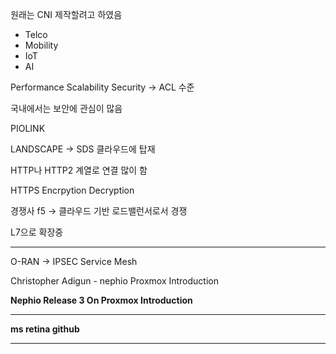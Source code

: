 원래는 CNI 제작할려고 하였음

- Telco
- Mobility
- IoT
- AI

Performance
Scalability
Security -> ACL 수준

국내에서는 보안에 관심이 많음

PIOLINK

LANDSCAPE -> SDS 클라우드에 탑재

HTTP나 HTTP2 계열로 연결 많이 함

HTTPS Encrpytion Decryption

경쟁사 f5
-> 클라우드 기반 로드밸런서로서 경쟁

L7으로 확장중

---
O-RAN
-> IPSEC Service Mesh





















Christopher Adigun - nephio
Proxmox Introduction

**Nephio Release 3 On Proxmox Introduction**

---
**ms retina github**

---



















